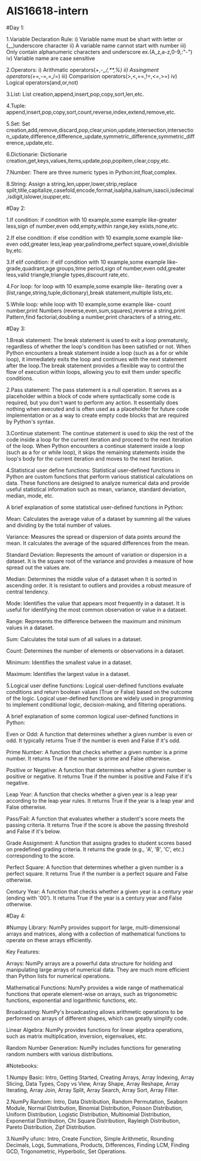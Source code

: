 # AIS16618-intern
#Day 1:

1.Variable Declaration Rule:
i) Variable name must be shart with letter or (__)underscore character 
ii) A variable name cannot start with number 
iii) Only contain alphanumeric characters and underscore ex.(A_z,a-z,0-9,:"-") 
iv) Variable name are case sensitive

2.Operators: 
i) Arithmatic operators(+,-,*,/,**,%)
ii) Assingment operators(+=,-=,*=,/=)
iii) Comparision operators(>,<,==,!=,<=,>=)
iv) Logical operators(and,or,not)

3.List: List creation,append,insert,pop,copy,sort,len,etc.

4.Tuple: append,insert,pop,copy,sort,count,reverse,index,extend,remove,etc.

5.Set: Set creation,add,remove,discard,pop,clear,union,update,intersection,intersection_update,difference,difference_update,symmetric_difference,symmetric_difference_update,etc.

6.Dictionarie: Dictionarie creation,get,keys,values,items,update,pop,popitem,clear,copy,etc.

7.Number: There are three numeric types in Python:int,float,complex.

8.String: Assign a string,len,upper,lower,strip,replace split,title,capitalize,casefold,encode,format,isalpha,isalnum,isascii,isdecimal,isdigit,islower,isupper,etc.

#Day 2:

1.If condition: if condition with 10 example,some example like-greater less,sign of number,even odd,empty,within range,key exists,none,etc.

2.If else condition: if else condition with 10 example,some example like- even odd,greater less,leap year,palindrome,perfect square,vowel,divisible by,etc.

3.If elif condition: if elif condition with 10 example,some example like- grade,quadrant,age groups,time period,sign of number,even odd,greater less,valid triangle,triangle types,discount rate,etc.

4.For loop: for loop with 10 example,some example like- iterating over a (list,range,string,tuple,dictionary),break statement,multiple lists,etc.

5.While loop: while loop with 10 example,some example like- count number,print Numbers (reverse,even,sum,squares),reverse a string,print Pattern,find factorial,doubling a number,print characters of a string,etc.

#Day 3:

1.Break statement: The break statement is used to exit a loop prematurely, regardless of whether the loop's condition has been satisfied or not. When Python encounters a break statement inside a loop (such as a for or while loop), it immediately exits the loop and continues with the next statement after the loop.The break statement provides a flexible way to control the flow of execution within loops, allowing you to exit them under specific conditions.

2.Pass statement: The pass statement is a null operation. It serves as a placeholder within a block of code where syntactically some code is required, but you don't want to perform any action. It essentially does nothing when executed and is often used as a placeholder for future code implementation or as a way to create empty code blocks that are required by Python's syntax.

3.Continue statement: The continue statement is used to skip the rest of the code inside a loop for the current iteration and proceed to the next iteration of the loop. When Python encounters a continue statement inside a loop (such as a for or while loop), it skips the remaining statements inside the loop's body for the current iteration and moves to the next iteration.

4.Statistical user define functions: Statistical user-defined functions in Python are custom functions that perform various statistical calculations on data. These functions are designed to analyze numerical data and provide useful statistical information such as mean, variance, standard deviation, median, mode, etc. 

A brief explanation of some statistical user-defined functions in Python:

Mean: Calculates the average value of a dataset by summing all the values and dividing by the total number of values.

Variance: Measures the spread or dispersion of data points around the mean. It calculates the average of the squared differences from the mean.

Standard Deviation: Represents the amount of variation or dispersion in a dataset. It is the square root of the variance and provides a measure of how spread out the values are.

Median: Determines the middle value of a dataset when it is sorted in ascending order. It is resistant to outliers and provides a robust measure of central tendency.

Mode: Identifies the value that appears most frequently in a dataset. It is useful for identifying the most common observation or value in a dataset.

Range: Represents the difference between the maximum and minimum values in a dataset. 

Sum: Calculates the total sum of all values in a dataset.

Count: Determines the number of elements or observations in a dataset.

Minimum: Identifies the smallest value in a dataset.

Maximum: Identifies the largest value in a dataset.

5.Logical user define functions: Logical user-defined functions evaluate conditions and return boolean values (True or False) based on the outcome of the logic. Logical user-defined functions are widely used in programming to implement conditional logic, decision-making, and filtering operations.

A brief explanation of some common logical user-defined functions in Python:

Even or Odd: A function that determines whether a given number is even or odd. It typically returns True if the number is even and False if it's odd.

Prime Number: A function that checks whether a given number is a prime number. It returns True if the number is prime and False otherwise.

Positive or Negative: A function that determines whether a given number is positive or negative. It returns True if the number is positive and False if it's negative.

Leap Year: A function that checks whether a given year is a leap year according to the leap year rules. It returns True if the year is a leap year and False otherwise.

Pass/Fail: A function that evaluates whether a student's score meets the passing criteria. It returns True if the score is above the passing threshold and False if it's below.

Grade Assignment: A function that assigns grades to student scores based on predefined grading criteria. It returns the grade (e.g., 'A', 'B', 'C', etc.) corresponding to the score.

Perfect Square: A function that determines whether a given number is a perfect square. It returns True if the number is a perfect square and False otherwise.

Century Year: A function that checks whether a given year is a century year (ending with '00'). It returns True if the year is a century year and False otherwise.

#Day 4:

#Numpy Library: NumPy provides support for large, multi-dimensional arrays and matrices, along with a collection of mathematical functions to operate on these arrays efficiently.

Key Features:

Arrays: NumPy arrays are a powerful data structure for holding and manipulating large arrays of numerical data. They are much more efficient than Python lists for numerical operations.

Mathematical Functions: NumPy provides a wide range of mathematical functions that operate element-wise on arrays, such as trigonometric functions, exponential and logarithmic functions, etc.

Broadcasting: NumPy's broadcasting allows arithmetic operations to be performed on arrays of different shapes, which can greatly simplify code.

Linear Algebra: NumPy provides functions for linear algebra operations, such as matrix multiplication, inversion, eigenvalues, etc.

Random Number Generation: NumPy includes functions for generating random numbers with various distributions.

#Notebooks:

1.Numpy Basic: Intro, Getting Started, Creating Arrays, Array Indexing, Array Slicing, Data Types, Copy vs View, Array Shape, Array Reshape, Array Iterating, Array Join, Array Split, Array Search, Array Sort, Array Filter.

2.NumPy Random: Intro, Data Distribution, Random Permutation, Seaborn Module, Normal Distribution, Binomial Distribution, Poisson Distribution, Uniform Distribution, Logistic Distribution, Multinomial Distribution, Exponential Distribution, Chi Square Distribution, Rayleigh Distribution, Pareto Distribution, Zipf Distribution.

3.NumPy ufunc: Intro, Create Function, Simple Arithmetic, Rounding Decimals, Logs, Summations, Products, Differences, Finding LCM, Finding GCD, Trigonometric, Hyperbolic, Set Operations.

